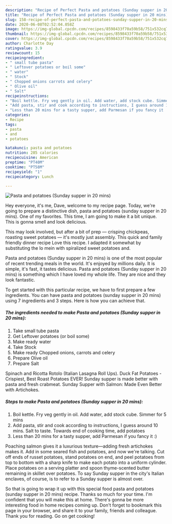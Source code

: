 ```yaml
---
description: "Recipe of Perfect Pasta and potatoes (Sunday supper in 20 mins)"
title: "Recipe of Perfect Pasta and potatoes (Sunday supper in 20 mins)"
slug: 158-recipe-of-perfect-pasta-and-potatoes-sunday-supper-in-20-mins
date: 2020-06-08T02:52:04.058Z
image: https://img-global.cpcdn.com/recipes/8598433f70a59b58/751x532cq70/pasta-and-potatoes-sunday-supper-in-20-mins-recipe-main-photo.jpg
thumbnail: https://img-global.cpcdn.com/recipes/8598433f70a59b58/751x532cq70/pasta-and-potatoes-sunday-supper-in-20-mins-recipe-main-photo.jpg
cover: https://img-global.cpcdn.com/recipes/8598433f70a59b58/751x532cq70/pasta-and-potatoes-sunday-supper-in-20-mins-recipe-main-photo.jpg
author: Charlotte Day
ratingvalue: 3.9
reviewcount: 15
recipeingredient:
- " small tube pasta"
- " Leftover potatoes or boil some"
- " water"
- " Stock"
- " Chopped onions carrots and celery"
- " Olive oil"
- " Salt"
recipeinstructions:
- "Boil kettle. Fry veg gently in oil. Add water, add stock cube. Simmer for 5 mins"
- "Add pasta, stir and cook according to instructions, I guess around 10 mins. Salt to taste. Towards end of cooking time, add potatoes"
- "Less than 20 mins for a tasty supper, add Parmesan if you fancy it :)"
categories:
- Recipe
tags:
- pasta
- and
- potatoes

katakunci: pasta and potatoes 
nutrition: 285 calories
recipecuisine: American
preptime: "PT40M"
cooktime: "PT58M"
recipeyield: "1"
recipecategory: Lunch

---
```



![Pasta and potatoes (Sunday supper in 20 mins)](https://img-global.cpcdn.com/recipes/8598433f70a59b58/751x532cq70/pasta-and-potatoes-sunday-supper-in-20-mins-recipe-main-photo.jpg)

Hey everyone, it's me, Dave, welcome to my recipe page. Today, we're going to prepare a distinctive dish, pasta and potatoes (sunday supper in 20 mins). One of my favorites. This time, I am going to make it a bit unique. This is gonna smell and look delicious.

This may look involved, but after a bit of prep — crisping chickpeas, roasting sweet potatoes — it&#39;s mostly just assembly. This quick and family friendly dinner recipe Love this recipe. I adapted it somewhat by substituting the lo mein with spiralized sweet potatoes and.

Pasta and potatoes (Sunday supper in 20 mins) is one of the most popular of recent trending meals in the world. It's enjoyed by millions daily. It is simple, it's fast, it tastes delicious. Pasta and potatoes (Sunday supper in 20 mins) is something which I have loved my whole life. They are nice and they look fantastic.


To get started with this particular recipe, we have to first prepare a few ingredients. You can have pasta and potatoes (sunday supper in 20 mins) using 7 ingredients and 3 steps. Here is how you can achieve that.

<!--inarticleads1-->

##### The ingredients needed to make Pasta and potatoes (Sunday supper in 20 mins):

1. Take  small tube pasta
1. Get  Leftover potatoes (or boil some)
1. Make ready  water
1. Take  Stock
1. Make ready  Chopped onions, carrots and celery
1. Prepare  Olive oil
1. Prepare  Salt


Spinach and Ricotta Rotolo (Italian Lasagna Roll Ups). Duck Fat Potatoes - Crispiest, Best Roast Potatoes EVER! Sunday supper is made better with pasta and fresh crabmeat. Sunday Supper with Salmon: Made Even Better with Artichokes. 

<!--inarticleads2-->

##### Steps to make Pasta and potatoes (Sunday supper in 20 mins):

1. Boil kettle. Fry veg gently in oil. Add water, add stock cube. Simmer for 5 mins
1. Add pasta, stir and cook according to instructions, I guess around 10 mins. Salt to taste. Towards end of cooking time, add potatoes
1. Less than 20 mins for a tasty supper, add Parmesan if you fancy it :)


Poaching salmon gives it a luxurious texture—adding fresh artichokes makes it. Add in some seared fish and potatoes, and now we&#39;re talking. Cut off ends of russet potatoes, stand potatoes on end, and peel potatoes from top to bottom with a sharp knife to make each potato into a uniform cylinder. Place potatoes on a serving platter and spoon thyme-scented butter remaining in skillet over potatoes. To say Sunday supper in the city&#39;s Italian enclaves, of course, is to refer to a Sunday supper is almost over. 

So that is going to wrap it up with this special food pasta and potatoes (sunday supper in 20 mins) recipe. Thanks so much for your time. I'm confident that you will make this at home. There's gonna be more interesting food in home recipes coming up. Don't forget to bookmark this page in your browser, and share it to your family, friends and colleague. Thank you for reading. Go on get cooking!
